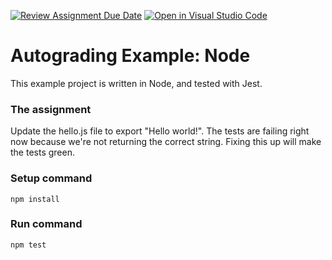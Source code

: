 [![Review Assignment Due Date](https://classroom.github.com/assets/deadline-readme-button-22041afd0340ce965d47ae6ef1cefeee28c7c493a6346c4f15d667ab976d596c.svg)](https://classroom.github.com/a/XbAmz6F-)
[![Open in Visual Studio Code](https://classroom.github.com/assets/open-in-vscode-2e0aaae1b6195c2367325f4f02e2d04e9abb55f0b24a779b69b11b9e10269abc.svg)](https://classroom.github.com/online_ide?assignment_repo_id=17087299&assignment_repo_type=AssignmentRepo)
# Autograding Example: Node
This example project is written in Node, and tested with Jest.

### The assignment
Update the hello.js file to export "Hello world!". The tests are failing right now because we're not returning the correct string. Fixing this up will make the tests green.

### Setup command
`npm install`

### Run command
`npm test`

